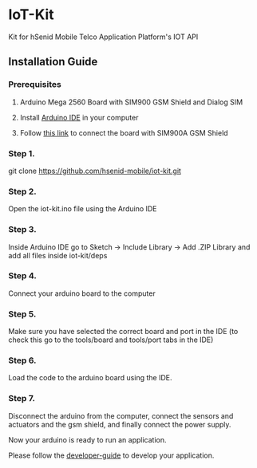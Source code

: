 # IoT-Kit
Kit for hSenid Mobile Telco Application Platform's IOT API

## Installation Guide

### Prerequisites
1. Arduino Mega 2560 Board with SIM900 GSM Shield and Dialog SIM

2. Install [Arduino IDE](http://www.arduino.cc/en/main/software) in your computer

3. Follow [this link](https://github.com/hsenid-mobile/iot-kit/wiki/How-to-connect-SIM900A) to connect the board with SIM900A GSM Shield 

### Step 1.
git clone https://github.com/hsenid-mobile/iot-kit.git


### Step 2. 
Open the iot-kit.ino file using the Arduino IDE


### Step 3. 
Inside Arduino IDE
go to Sketch -> Include Library -> Add .ZIP Library and add all files inside iot-kit/deps

### Step 4.
Connect your arduino board to the computer

### Step 5.
Make sure you have selected the correct board and port in the IDE
(to check this go to the tools/board and tools/port tabs in the IDE)

### Step 6.
Load the code to the arduino board using the IDE.

### Step 7.
Disconnect the arduino from the computer, connect the sensors and actuators and the gsm shield, and finally connect the power supply.

Now your arduino is ready to run an application.

Please follow the [developer-guide](https://github.com/hsenid-mobile/iot-kit/blob/master/developer-guide.md) to develop your application.

